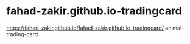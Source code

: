 # fahad-zakir.github.io-tradingcard
https://fahad-zakir.github.io/fahad-zakir.github.io-tradingcard/
animal-trading-card

